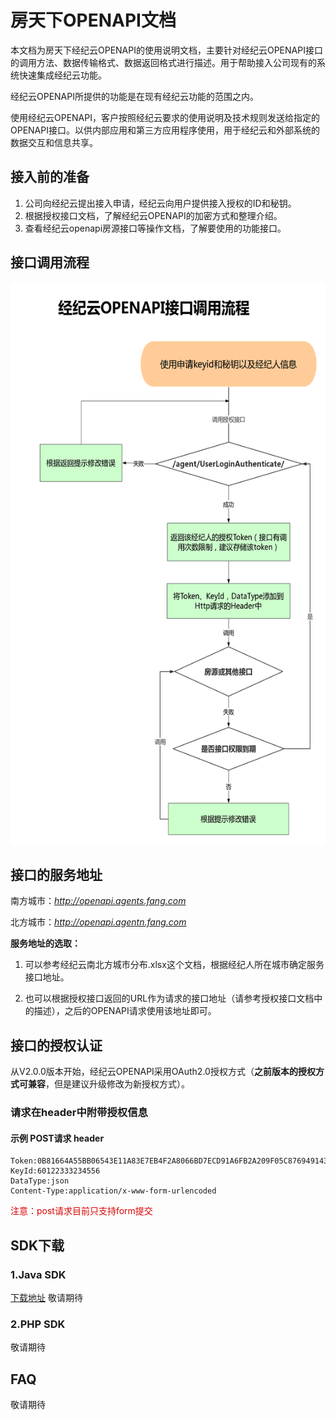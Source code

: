 # 房天下OPENAPI文档
本文档为房天下经纪云OPENAPI的使用说明文档，主要针对经纪云OPENAPI接口的调用方法、数据传输格式、数据返回格式进行描述。用于帮助接入公司现有的系统快速集成经纪云功能。

经纪云OPENAPI所提供的功能是在现有经纪云功能的范围之内。

使用经纪云OPENAPI，客户按照经纪云要求的使用说明及技术规则发送给指定的OPENAPI接口。以供内部应用和第三方应用程序使用，用于经纪云和外部系统的数据交互和信息共享。

## 接入前的准备


1. 公司向经纪云提出接入申请，经纪云向用户提供接入授权的ID和秘钥。
2. 根据授权接口文档，了解经纪云OPENAPI的加密方式和整理介绍。
3. 查看经纪云openapi房源接口等操作文档，了解要使用的功能接口。

## 接口调用流程

<img src="https://raw.githubusercontent.com/fangjjy/openapi_document/master/doc_images/authorizationprocess.jpg" width=600 height=900 />

## 接口的服务地址

南方城市：*http://openapi.agents.fang.com*

北方城市：*http://openapi.agentn.fang.com*

**服务地址的选取：**


1. 可以参考经纪云南北方城市分布.xlsx这个文档，根据经纪人所在城市确定服务接口地址。


2. 也可以根据授权接口返回的URL作为请求的接口地址（请参考授权接口文档中的描述），之后的OPENAPI请求使用该地址即可。


## 接口的授权认证

从V2.0.0版本开始，经纪云OPENAPI采用OAuth2.0授权方式（**之前版本的授权方式可兼容**，但是建议升级修改为新授权方式）。

### 请求在header中附带授权信息
#### 示例 POST请求 header

```
Token:0B81664A55BB06543E11A83E7EB4F2A8066BD7ECD91A6FB2A209F05C8769491436B71E6360660C5AC17A419A1429B0B26C7482F6C2C3106922617F1FC5BE
KeyId:60122333234556
DataType:json
Content-Type:application/x-www-form-urlencoded
```

<font color="#dd0000">注意：post请求目前只支持form提交</font>


## SDK下载
### 1.Java SDK

  [下载地址](https://github.com/fangjjy/openapi_sdk_java) 敬请期待

### 2.PHP SDK

敬请期待


## FAQ

敬请期待
